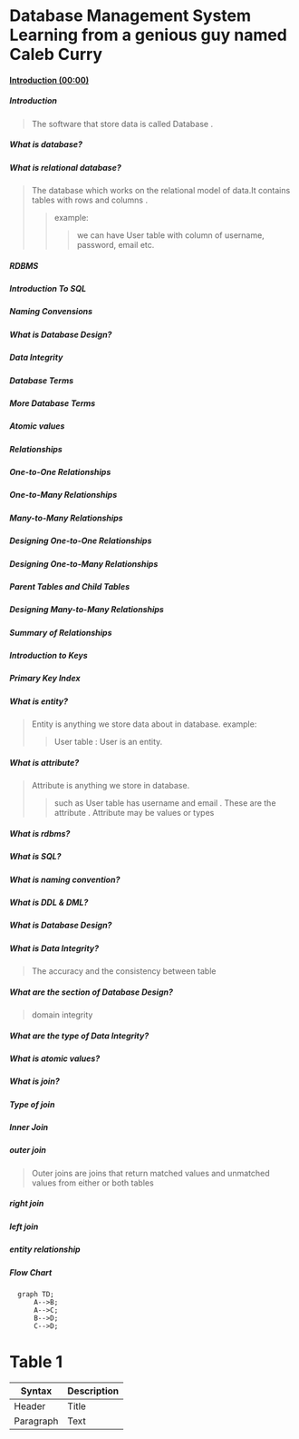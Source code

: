 # Database Management System Learning from a genious guy named Caleb Curry
#### [Introduction (00:00)](#Introduction)

##### Introduction
  >The software that store data is called Database .

##### What is database?

##### What is relational database?
 >The database which works on the relational model of data.It contains tables with rows and columns .
 >>example:
 >>>we can have User table with column of username, password, email etc.

##### RDBMS
##### Introduction To SQL
##### Naming Convensions
##### What is Database Design?
##### Data Integrity
##### Database Terms
##### More Database Terms
##### Atomic values
##### Relationships
##### One-to-One Relationships
##### One-to-Many Relationships
##### Many-to-Many Relationships
##### Designing One-to-One Relationships
##### Designing One-to-Many Relationships
##### Parent Tables and Child Tables
##### Designing Many-to-Many Relationships
##### Summary of Relationships
##### Introduction to Keys
##### Primary Key Index
##### 
##### 
##### 
##### 
##### 
##### 
##### 
##### 
##### 
##### 
##### 
##### 
##### 
##### 

##### What is entity?
>Entity is anything we store data about in database.
>example:
>>User table : User is an entity.

##### What is attribute?
>Attribute is anything we store in database.
>>such as User table has username and email . These are the attribute . Attribute may be values or types
#####  What is rdbms?

##### What is SQL?
##### What is naming convention?

##### What is DDL & DML?

##### What is Database Design? 

##### What is Data Integrity?
>The accuracy and the consistency between table

##### What are the section of Database Design?
>domain integrity 

##### What are the type of Data Integrity?

##### What is atomic values?
##### What is join?
##### Type of join

##### Inner Join
##### outer join
>Outer joins are joins that return matched values and unmatched values from either or both tables
##### right join
##### left join
##### entity relationship 

##### Flow Chart 
```mermaid
  graph TD;
      A-->B;
      A-->C;
      B-->D;
      C-->D;
```

# Table 1


| Syntax      | Description |
| ----------- | ----------- |
| Header      | Title       |
| Paragraph   | Text    


